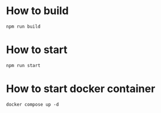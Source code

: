 # How to build

```
npm run build
```

# How to start

```
npm run start
```

# How to start docker container

```
docker compose up -d
```
